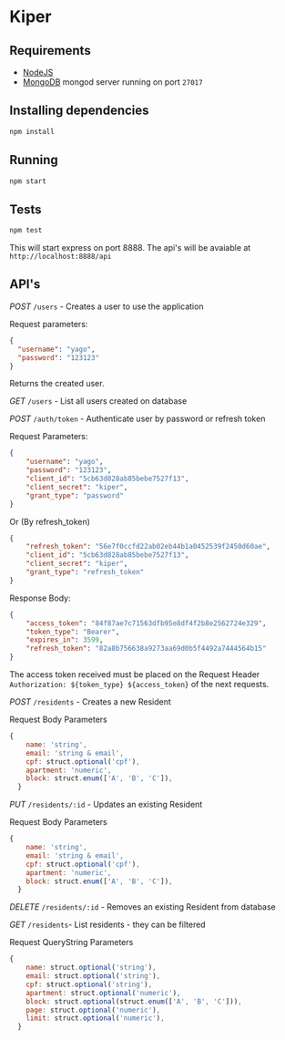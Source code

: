 # Kiper


## Requirements
- [NodeJS](https://nodejs.org)
- [MongoDB](https://www.mongodb.com/) mongod server running on port `27017`

## Installing dependencies
```bash
npm install
``` 

## Running
```bash
npm start
```

## Tests
```bash
npm test
```

This will start express on port 8888. The api's will be avaiable at `http://localhost:8888/api`

## API's

*POST* `/users` - Creates a user to use the application

Request parameters:
```json
{
  "username": "yago",
  "password": "123123"
}
```
Returns the created user.

*GET* `/users` - List all users created on database

*POST* `/auth/token` - Authenticate user by password or refresh token

Request Parameters:
```json
{
	"username": "yago",
	"password": "123123",
	"client_id": "5cb63d828ab85bebe7527f13",
	"client_secret": "kiper",
	"grant_type": "password"
}
```
Or (By refresh_token)
```json
{
	"refresh_token": "56e7f0ccfd22ab02eb44b1a0452539f2450d60ae",
	"client_id": "5cb63d828ab85bebe7527f13",
	"client_secret": "kiper",
	"grant_type": "refresh_token"
}
```
Response Body:
```json
{
    "access_token": "84f87ae7c71563dfb95e8df4f2b8e2562724e329",
    "token_type": "Bearer",
    "expires_in": 3599,
    "refresh_token": "82a8b756638a9273aa69d0b5f4492a7444564b15"
}
```

The access token received must be placed on the Request Header `Authorization: ${token_type} ${access_token}` of the next requests.

*POST* `/residents` - Creates a new Resident

Request Body Parameters
```javascript
{
    name: 'string',
    email: 'string & email',
    cpf: struct.optional('cpf'),
    apartment: 'numeric',
    block: struct.enum(['A', 'B', 'C']),
  }
```

*PUT* `/residents/:id` - Updates an existing Resident

Request Body Parameters
```javascript
{
    name: 'string',
    email: 'string & email',
    cpf: struct.optional('cpf'),
    apartment: 'numeric',
    block: struct.enum(['A', 'B', 'C']),
  }
```

*DELETE* `/residents/:id` - Removes an existing Resident from database

*GET* `/residents`- List residents - they can be filtered

Request QueryString Parameters
```javascript
{
    name: struct.optional('string'),
    email: struct.optional('string'),
    cpf: struct.optional('string'),
    apartment: struct.optional('numeric'),
    block: struct.optional(struct.enum(['A', 'B', 'C'])),
    page: struct.optional('numeric'),
    limit: struct.optional('numeric'),
  }
  ```
